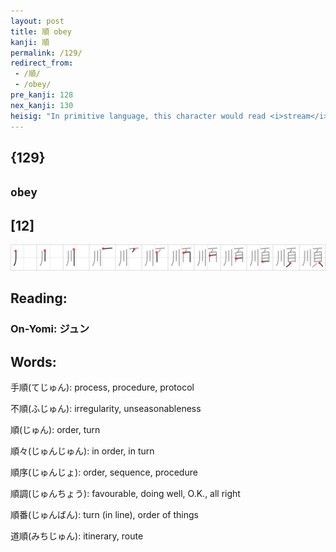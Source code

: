 ```yaml
---
layout: post
title: 順 obey
kanji: 順
permalink: /129/
redirect_from:
 - /順/
 - /obey/
pre_kanji: 128
nex_kanji: 130
heisig: "In primitive language, this character would read <i>stream</i> . . . <i>head</i>. And that turns out to be convenient for remembering its meaning of <b>obey</b>. Either one <b>obeys</b> the person who is <i>head</i> of an organization or else <b>obeys</b> by following the <i>stream</i> of opinion ("current" practice, we call it). Both these senses come together in this kanji."
---
```


## {129}

## `obey`

## [12]

<div class="stroke"><img src="../images/E9A086.png" /></div>

## Reading:

### On-Yomi: ジュン

## Words:

手順(てじゅん): process, procedure, protocol

不順(ふじゅん): irregularity, unseasonableness

順(じゅん): order, turn

順々(じゅんじゅん): in order, in turn

順序(じゅんじょ): order, sequence, procedure

順調(じゅんちょう): favourable, doing well, O.K., all right

順番(じゅんばん): turn (in line), order of things

道順(みちじゅん): itinerary, route
